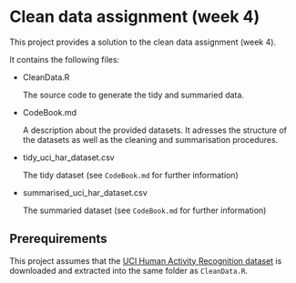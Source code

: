 # Clean data assignment (week 4)

This project provides a solution to the clean data assignment (week 4).

It contains the following files:

- CleanData.R

    The source code to generate the tidy and summaried data.

- CodeBook.md

    A description about the provided datasets. It adresses the structure of the datasets as well as the cleaning and summarisation procedures.

- tidy_uci_har_dataset.csv

    The tidy dataset (see `CodeBook.md` for further information)

- summarised_uci_har_dataset.csv

    The summaried dataset (see `CodeBook.md` for further information)

## Prerequirements

This project assumes that the [UCI Human Activity Recognition dataset](http://archive.ics.uci.edu/ml/datasets/human+activity+recognition+using+smartphones) is downloaded and extracted into the same folder as `CleanData.R`.